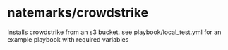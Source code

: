 # natemarks/crowdstrike
Installs crowdstrike from an s3 bucket.  see playbook/local_test.yml for an example playbook with required variables